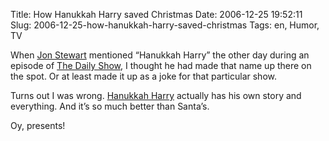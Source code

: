 Title: How Hanukkah Harry saved Christmas
Date: 2006-12-25 19:52:11
Slug: 2006-12-25-how-hanukkah-harry-saved-christmas
Tags: en, Humor, TV


When [Jon Stewart][1] mentioned “Hanukkah Harry” the other day during an
episode of [The Daily Show][2], I thought he had made that name up there on
the spot. Or at least made it up as a joke for that particular show.

Turns out I was wrong. [Hanukkah Harry][3] actually has his own story and
everything. And it’s so much better than Santa’s.

Oy, presents!

   [1]: http://en.wikipedia.org/wiki/Jon_Stewart
   [2]: http://en.wikipedia.org/wiki/Daily_Show
   [3]: http://en.wikipedia.org/wiki/Hanukkah_Harry#Hanukkah_Harry
